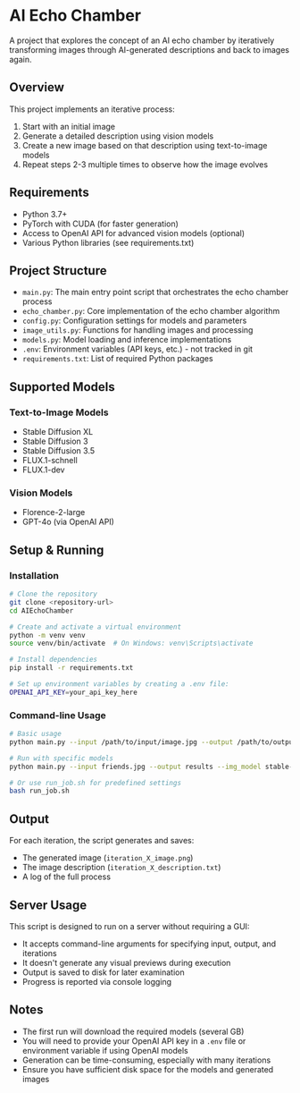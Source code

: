# AI Echo Chamber

A project that explores the concept of an AI echo chamber by iteratively transforming images through AI-generated descriptions and back to images again.

## Overview

This project implements an iterative process:
1. Start with an initial image
2. Generate a detailed description using vision models
3. Create a new image based on that description using text-to-image models
4. Repeat steps 2-3 multiple times to observe how the image evolves

## Requirements

- Python 3.7+
- PyTorch with CUDA (for faster generation)
- Access to OpenAI API for advanced vision models (optional)
- Various Python libraries (see requirements.txt)

## Project Structure

- `main.py`: The main entry point script that orchestrates the echo chamber process
- `echo_chamber.py`: Core implementation of the echo chamber algorithm
- `config.py`: Configuration settings for models and parameters
- `image_utils.py`: Functions for handling images and processing
- `models.py`: Model loading and inference implementations
- `.env`: Environment variables (API keys, etc.) - not tracked in git
- `requirements.txt`: List of required Python packages

## Supported Models

### Text-to-Image Models
- Stable Diffusion XL
- Stable Diffusion 3
- Stable Diffusion 3.5
- FLUX.1-schnell
- FLUX.1-dev

### Vision Models
- Florence-2-large
- GPT-4o (via OpenAI API)

## Setup & Running

### Installation

```bash
# Clone the repository
git clone <repository-url>
cd AIEchoChamber

# Create and activate a virtual environment
python -m venv venv
source venv/bin/activate  # On Windows: venv\Scripts\activate

# Install dependencies
pip install -r requirements.txt

# Set up environment variables by creating a .env file:
OPENAI_API_KEY=your_api_key_here
```

### Command-line Usage

```bash
# Basic usage
python main.py --input /path/to/input/image.jpg --output /path/to/output/directory --iterations 10

# Run with specific models
python main.py --input friends.jpg --output results --img_model stable-diffusion-3 --vision_model florence2

# Or use run_job.sh for predefined settings
bash run_job.sh
```

## Output

For each iteration, the script generates and saves:

- The generated image (`iteration_X_image.png`)
- The image description (`iteration_X_description.txt`)
- A log of the full process

## Server Usage

This script is designed to run on a server without requiring a GUI:

- It accepts command-line arguments for specifying input, output, and iterations
- It doesn't generate any visual previews during execution
- Output is saved to disk for later examination
- Progress is reported via console logging

## Notes

- The first run will download the required models (several GB)
- You will need to provide your OpenAI API key in a `.env` file or environment variable if using OpenAI models
- Generation can be time-consuming, especially with many iterations
- Ensure you have sufficient disk space for the models and generated images
